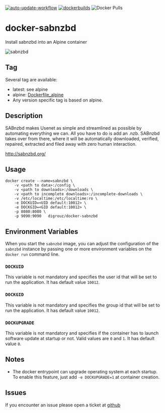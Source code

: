 [![auto-update-workflow](https://github.com/digrouz/docker-sabnzbd/actions/workflows/auto-update.yml/badge.svg)](https://github.com/digrouz/docker-sabnzbd/actions/workflows/auto-update.yml)
[![dockerbuilds](https://github.com/digrouz/docker-sabnzbd/actions/workflows/dockerhub.yml/badge.svg)](https://github.com/digrouz/docker-sabnzbd/actions/workflows/dockerhub.yml)
![Docker Pulls](https://img.shields.io/docker/pulls/digrouz/sabnzbd)

# docker-sabnzbd

Install sabnzbd into an Alpine container

![sabnzbd](https://avatars1.githubusercontent.com/u/960698?v=3&s=200)

## Tag
Several tag are available:
* latest: see alpine
* alpine: [Dockerfile_alpine](https://github.com/digrouz/docker-sabnzbd/blob/master/Dockerfile_alpine)
* Any version specific tag is based on alpine.

## Description
SABnzbd makes Usenet as simple and streamlined as possible by automating everything we can. All you have to do is add an .nzb. SABnzbd takes over from there, where it will be automatically downloaded, verified, repaired, extracted and filed away with zero human interaction.

http://sabnzbd.org/

## Usage
    docker create --name=sabnzbd \
        -v <path to data>:/config \
        -v <path to downloads>:/downloads \
        -v <path to incomplete downloads>:/incomplete-downloads \
        -v /etc/localtime:/etc/localtime:ro \
        -e DOCKUID=<UID default:10012> \
        -e DOCKGID=<GID default:10012> \
        -p 8080:8080 \
        -p 9090:9090   digrouz/docker-sabnzbd
        
## Environment Variables

When you start the `sabnzbd` image, you can adjust the configuration of the `sabnzbd` instance by passing one or more environment variables on the `docker run` command line.

### `DOCKUID`

This variable is not mandatory and specifies the user id that will be set to run the application. It has default value `10012`.

### `DOCKGID`

This variable is not mandatory and specifies the group id that will be set to run the application. It has default value `10012`.

### `DOCKUPGRADE`

This variable is not mandatory and specifies if the container has to launch software update at startup or not. Valid values are `0` and `1`. It has default value `0`.

## Notes

* The docker entrypoint can upgrade operating system at each startup. To enable this feature, just add `-e DOCKUPGRADE=1` at container creation.

## Issues

If you encounter an issue please open a ticket at [github](https://github.com/digrouz/docker-sabnzbd/issues)


